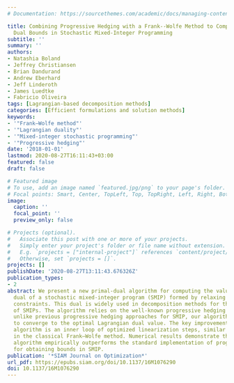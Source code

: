 ```yaml
---
# Documentation: https://sourcethemes.com/academic/docs/managing-content/

title: Combining Progressive Hedging with a Frank--Wolfe Method to Compute Lagrangian
  Dual Bounds in Stochastic Mixed-Integer Programming
subtitle: ''
summary: ''
authors:
- Natashia Boland
- Jeffrey Christiansen
- Brian Dandurand
- Andrew Eberhard
- Jeff Linderoth
- James Luedtke
- Fabricio Oliveira
tags: [Lagrangian-based decomposition methods]
categories: [Efficient formulations and solution methods]
keywords: 
- '"Frank–Wolfe method"'
- '"Lagrangian duality"'
- '"Mixed-integer stochastic programming"'
- '"Progressive hedging"'
date: '2018-01-01'
lastmod: 2020-08-27T16:11:43+03:00
featured: false
draft: false

# Featured image
# To use, add an image named `featured.jpg/png` to your page's folder.
# Focal points: Smart, Center, TopLeft, Top, TopRight, Left, Right, BottomLeft, Bottom, BottomRight.
image:
  caption: ''
  focal_point: ''
  preview_only: false

# Projects (optional).
#   Associate this post with one or more of your projects.
#   Simply enter your project's folder or file name without extension.
#   E.g. `projects = ["internal-project"]` references `content/project/deep-learning/index.md`.
#   Otherwise, set `projects = []`.
projects: []
publishDate: '2020-08-27T13:11:43.676326Z'
publication_types:
- 2
abstract: We present a new primal-dual algorithm for computing the value of the Lagrangian
  dual of a stochastic mixed-integer program (SMIP) formed by relaxing its nonanticipativity
  constraints. This dual is widely used in decomposition methods for the solution
  of SMIPs. The algorithm relies on the well-known progressive hedging method, but
  unlike previous progressive hedging approaches for SMIP, our algorithm can be shown
  to converge to the optimal Lagrangian dual value. The key improvement in the new
  algorithm is an inner loop of optimized linearization steps, similar to those taken
  in the classical Frank–Wolfe method. Numerical results demonstrate that our new
  algorithm empirically outperforms the standard implementation of progressive hedging
  for obtaining bounds in SMIP.
publication: '*SIAM Journal on Optimization*'
url_pdf: https://epubs.siam.org/doi/10.1137/16M1076290
doi: 10.1137/16M1076290
---
```

